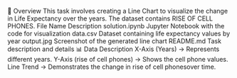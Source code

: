 📌 Overview
This task involves creating a Line Chart to visualize the change in Life Expectancy over the years. The dataset contains RISE OF CELL PHONES.
File Name	Description
solution.ipynb	Jupyter Notebook with the code for visualization
data.csv	Dataset containing life expectancy values by year
output.jpg	Screenshot of the generated line chart
README.md	Task description and details
📊 Data Description
X-Axis (Years) → Represents different years.
Y-Axis (rise of cell phones) → Shows the cell phone values.
Line Trend → Demonstrates the change in rise of cell phonesover time.
